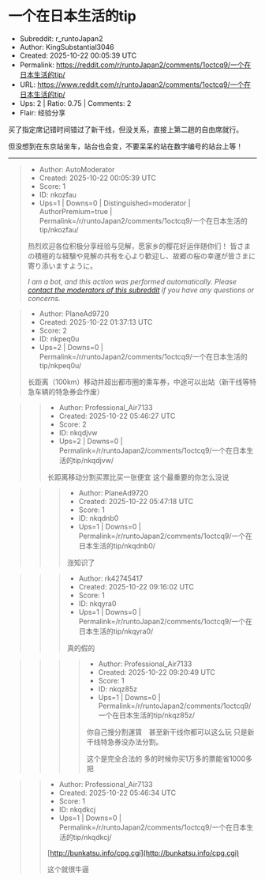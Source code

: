 # 一个在日本生活的tip

- Subreddit: r_runtoJapan2
- Author: KingSubstantial3046
- Created: 2025-10-22 00:05:39 UTC
- Permalink: https://reddit.com/r/runtoJapan2/comments/1octcq9/一个在日本生活的tip/
- URL: https://www.reddit.com/r/runtoJapan2/comments/1octcq9/一个在日本生活的tip/
- Ups: 2 | Ratio: 0.75 | Comments: 2
- Flair: 经验分享


买了指定席记错时间错过了新干线，但没关系，直接上第二趟的自由席就行。

但没想到在东京站坐车，站台也会变，不要呆呆的站在数字编号的站台上等！


---

> - Author: AutoModerator
> - Created: 2025-10-22 00:05:39 UTC
> - Score: 1
> - ID: nkozfau
> - Ups=1 | Downs=0 | Distinguished=moderator | AuthorPremium=true | Permalink=/r/runtoJapan2/comments/1octcq9/一个在日本生活的tip/nkozfau/
>
> 热烈欢迎各位积极分享经验与见解，愿家乡的樱花好运伴随你们！
> 皆さまの積極的な経験や見解の共有を心より歓迎し、故郷の桜の幸運が皆さまに寄り添いますように。
> 
> *I am a bot, and this action was performed automatically. Please [contact the moderators of this subreddit](/message/compose/?to=/r/runtoJapan2) if you have any questions or concerns.*

> - Author: PlaneAd9720
> - Created: 2025-10-22 01:37:13 UTC
> - Score: 2
> - ID: nkpeq0u
> - Ups=2 | Downs=0 | Permalink=/r/runtoJapan2/comments/1octcq9/一个在日本生活的tip/nkpeq0u/
>
> 长距离（100km）移动并超出都市圈的乘车券，中途可以出站（新干线等特急车辆的特急券会作废）

>> - Author: Professional_Air7133
>> - Created: 2025-10-22 05:46:27 UTC
>> - Score: 2
>> - ID: nkqdjvw
>> - Ups=2 | Downs=0 | Permalink=/r/runtoJapan2/comments/1octcq9/一个在日本生活的tip/nkqdjvw/
>>
>> 长距离移动分割买票比买一张便宜 这个最重要的你怎么没说

>>> - Author: PlaneAd9720
>>> - Created: 2025-10-22 05:47:18 UTC
>>> - Score: 1
>>> - ID: nkqdnb0
>>> - Ups=1 | Downs=0 | Permalink=/r/runtoJapan2/comments/1octcq9/一个在日本生活的tip/nkqdnb0/
>>>
>>> 涨知识了

>>> - Author: rk42745417
>>> - Created: 2025-10-22 09:16:02 UTC
>>> - Score: 1
>>> - ID: nkqyra0
>>> - Ups=1 | Downs=0 | Permalink=/r/runtoJapan2/comments/1octcq9/一个在日本生活的tip/nkqyra0/
>>>
>>> 真的假的

>>>> - Author: Professional_Air7133
>>>> - Created: 2025-10-22 09:20:49 UTC
>>>> - Score: 1
>>>> - ID: nkqz85z
>>>> - Ups=1 | Downs=0 | Permalink=/r/runtoJapan2/comments/1octcq9/一个在日本生活的tip/nkqz85z/
>>>>
>>>> 你自己搜分割運賃　甚至新干线你都可以这么玩 只是新干线特急券没办法分割。
>>>> 
>>>> 这个是完全合法的 多的时候你买1万多的票能省1000多把

>> - Author: Professional_Air7133
>> - Created: 2025-10-22 05:46:34 UTC
>> - Score: 1
>> - ID: nkqdkcj
>> - Ups=1 | Downs=0 | Permalink=/r/runtoJapan2/comments/1octcq9/一个在日本生活的tip/nkqdkcj/
>>
>> [http://bunkatsu.info/cpg.cgi](http://bunkatsu.info/cpg.cgi)
>> 
>> 这个就很牛逼
